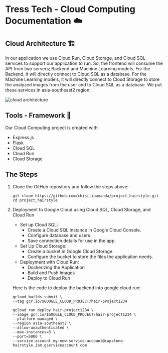 # Tress Tech - Cloud Computing Documentation ☁️

## Cloud Architecture 🏗️
In our application we use Cloud Run, Cloud Storage, and Cloud SQL services to support our application to run. So, the frontend will consume the API from two servers; Backend and Machine Learning models. For the Backend, it will directly connect to Cloud SQL as a database. For the Machine Learning models, it will directly connect to Cloud Storage to store the analyzed images from the user and to Cloud SQL as a database. We put these services in asia-southeast2 region.

![cloud architecture](https://github.com/chisiliaamanda/project_hairstyle/assets/133761119/944add2c-b7e3-4074-a873-386bed52ea77)

## Tools - Framework 🔧
Our Cloud Computing project is created with:
* Express.js
* Flask
* Cloud SQL
* Cloud Run
* Cloud Storage

## The Steps 
1. Clone the GitHub repository and follow the steps above:
   ```
   git clone https://github.com/chisiliaamanda/project_hairstyle.git
   cd project_hairstyle
   ```
3. Deployment to Google Cloud using Cloud SQL, Cloud Storage, and Cloud Run
   - Set up Cloud SQL:
     * Create a Cloud SQL instance in Google Cloud Console.
     * Configure database and users.
     * Save connection details for use in the app.
   - Set Up Cloud Storage:
     * Create a bucket in Google Cloud Storage.
     * Configure the bucket to store the files the application needs.
   - Deployment with Cloud Run:
     * Dockerizing the Application
     * Build and Push Images
     * Deploy to Cloud Run
       
   Here is the code to deploy the backend into google cloud run:
   ```
   gcloud builds submit \
   --tag gcr.io/$GOOGLE_CLOUD_PROJECT/hair-project1234
   ```
   ```
   gcloud run deploy hair-project1234 \
   --image gcr.io/$GOOGLE_CLOUD_PROJECT/hair-project1234 \
   --platform managed \
   --region asia-southeast2 \
   --allow-unauthenticated \
   --max-instances=3 \
   --port=5000 \
   --service-account my-new-service-account@capstone-hairstyle.iam.gserviceaccount.com
   ```
